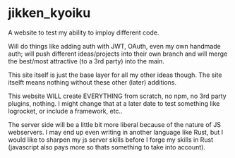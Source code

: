 # jikken_kyoiku
A website to test my ability to imploy different code.

Will do things like adding auth with JWT, OAuth, even my own handmade auth; will push different ideas/projects into their own branch and will merge the best/most attractive (to a 3rd party) into the main.

This site itself is just the base layer for all my other ideas though. The site itselft means nothing without these other (later) additions.

This website WILL create EVERYTHING from scratch, no npm, no 3rd party plugins, nothing. I might change that at a later date to test something like logrocket, or include a framework, etc..

The server side will be a little bit more liberal because of the nature of JS webservers. I may end up even writing in another language like Rust, but I would like to sharpen my js server skills before I forge my skills in Rust (javascript also pays more so thats something to take into account).

